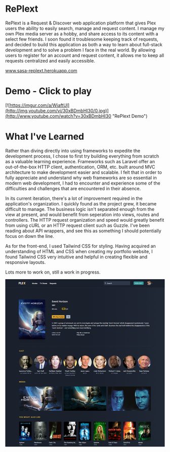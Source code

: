 # RePlext

  RePlext is a Request & Discover web application platform that gives Plex users the ability to easily search, manage and request content. I manage my own Plex media server as a hobby, and share access to its content with a select few friends. I soon found it troublesome keeping track of requests, and decided to build this application as both a way to learn about full-stack development and to solve a problem I face in the real world. By allowing users to register for an account and request content, it allows me to keep all requests centralized and easily accessible.
  
 www.sasa-replext.herokuapp.com
  
# Demo - Click to play

[![https://imgur.com/a/WiaftUl](http://img.youtube.com/vi/30xBDmbHI30/0.jpg)](http://www.youtube.com/watch?v=30xBDmbHI30 "RePlext Demo")

# What I've Learned

  Rather than diving directly into using frameworks to expedite the development process, I chose to first try building everything from scratch as a valuable learning experience. Frameworks such as Laravel offer an out-of-the-box HTTP client, authentication, ORM, etc. built around MVC architecture to make development easier and scalable. I felt that in order to fully appreciate and understand why web frameworks are so essential in modern web development, I had to encounter and experience some of the difficulties and challenges that are encountered in their absence. 
  
  In its current iteration, there's a lot of improvement required in the application's organization. I quickly found as the project grew, it became difficult to manage. The business logic isn't separated enough from the view at present, and would benefit from seperation into views, routes and controllers. The HTTP request organization and speed would greatly benefit from using cURL or an HTTP request client such as Guzzle. I've been reading about API wrappers, and see this as something I should potentially focus on down the line.
  
  As for the front-end, I used Tailwind CSS for styling. Having acquired an understanding of HTML and CSS when creating my portfolio website, I found Tailwind CSS very intuitive and helpful in creating flexible and responsive layouts.
  
Lots more to work on, still a work in progress.

![](assets/images/maincard_screenshot.jpg)
